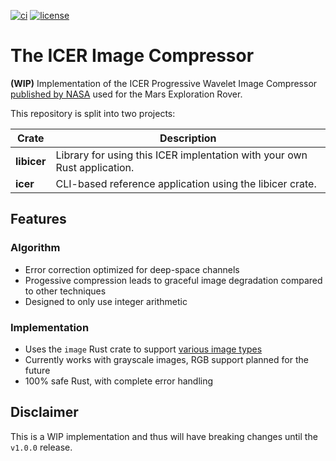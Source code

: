[![ci](https://github.com/kbzt/icer/actions/workflows/ci.yml/badge.svg?branch=main)](https://github.com/kbzt/icer/actions/workflows/ci.yml) [![license](https://img.shields.io/github/license/kbzt/icer)](https://opensource.org/licenses/MIT)

# The ICER Image Compressor

**(WIP)** Implementation of the ICER Progressive Wavelet Image Compressor [published by NASA](https://ipnpr.jpl.nasa.gov/progress_report/42-155/155J.pdf) used for the Mars Exploration Rover.

This repository is split into two projects:

| Crate       | Description                                                                    |
|-------------|--------------------------------------------------------------------------------|
| **libicer** | Library for using this ICER implentation with your own Rust application.       |
| **icer**    | CLI-based reference application using the libicer crate.                       |

## Features

### Algorithm
- Error correction optimized for deep-space channels
- Progessive compression leads to graceful image degradation compared to other techniques
- Designed to only use integer arithmetic

### Implementation
- Uses the `image` Rust crate to support [various image types](https://github.com/image-rs/image/blob/master/README.md#supported-image-formats)
- Currently works with grayscale images, RGB support planned for the future
- 100% safe Rust, with complete error handling

## Disclaimer

This is a WIP implementation and thus will have breaking changes until the `v1.0.0` release.

